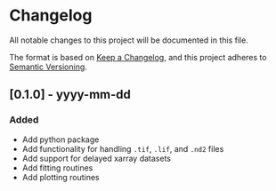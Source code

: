 # Changelog
All notable changes to this project will be documented in this file.

The format is based on [Keep a Changelog](https://keepachangelog.com/en/1.0.0/),
and this project adheres to [Semantic Versioning](https://semver.org/spec/v2.0.0.html).

## [0.1.0] - yyyy-mm-dd

### Added
- Add python package 
- Add functionality for handling `.tif`, `.lif`, and `.nd2` files
- Add support for delayed xarray datasets
- Add fitting routines
- Add plotting routines